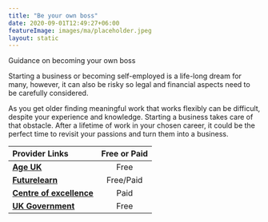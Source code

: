 ```yaml
---
title: "Be your own boss"
date: 2020-09-01T12:49:27+06:00
featureImage: images/ma/placeholder.jpeg
layout: static
---
```


Guidance on becoming your own boss

Starting a business or becoming self-employed is a life-long dream for many, however, it can also be risky so legal and financial aspects need to be carefully considered.

As you get older finding meaningful work that works flexibly can be difficult, despite your experience and knowledge. Starting a business takes care of that obstacle. After a lifetime of work in your chosen career, it could be the perfect time to revisit your passions and turn them into a business.

| Provider Links      | Free or Paid  |  
| :-----------          | :--------------:      |  
| [**Age UK**](https://www.ageuk.org.uk/information-advice/work-learning/looking-for-work/be-your-own-boss/) | Free | 
| [**Futurelearn**](https://www.futurelearn.com/courses/starting-a-business-1) | Free/Paid | 
| [**Centre of excellence**](https://www.centreofexcellence.com/) | Paid | 
| [**UK Government**](https://www.gov.uk/set-up-business) | Free | 
  

<br/><br/>






